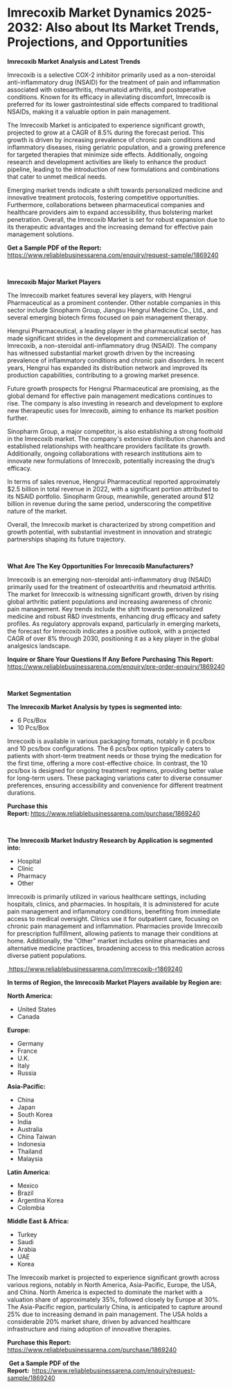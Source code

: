 <p><h1>Imrecoxib Market Dynamics 2025-2032: Also about Its Market Trends, Projections, and Opportunities</h1></p><p><strong>Imrecoxib Market Analysis and Latest Trends</strong></p>
<p><p>Imrecoxib is a selective COX-2 inhibitor primarily used as a non-steroidal anti-inflammatory drug (NSAID) for the treatment of pain and inflammation associated with osteoarthritis, rheumatoid arthritis, and postoperative conditions. Known for its efficacy in alleviating discomfort, Imrecoxib is preferred for its lower gastrointestinal side effects compared to traditional NSAIDs, making it a valuable option in pain management.</p><p>The Imrecoxib Market is anticipated to experience significant growth, projected to grow at a CAGR of 8.5% during the forecast period. This growth is driven by increasing prevalence of chronic pain conditions and inflammatory diseases, rising geriatric population, and a growing preference for targeted therapies that minimize side effects. Additionally, ongoing research and development activities are likely to enhance the product pipeline, leading to the introduction of new formulations and combinations that cater to unmet medical needs.</p><p>Emerging market trends indicate a shift towards personalized medicine and innovative treatment protocols, fostering competitive opportunities. Furthermore, collaborations between pharmaceutical companies and healthcare providers aim to expand accessibility, thus bolstering market penetration. Overall, the Imrecoxib Market is set for robust expansion due to its therapeutic advantages and the increasing demand for effective pain management solutions.</p></p>
<p><strong>Get a Sample PDF of the Report:&nbsp;</strong> <a href="https://www.reliablebusinessarena.com/enquiry/request-sample/1869240?utm_campaign=2720&utm_medium=2&utm_source=Github&utm_content=ia&utm_term=19042025&utm_id=imrecoxib">https://www.reliablebusinessarena.com/enquiry/request-sample/1869240</a></p>
<p>&nbsp;</p>
<p><strong>Imrecoxib Major Market Players</strong></p>
<p><p>The Imrecoxib market features several key players, with Hengrui Pharmaceutical as a prominent contender. Other notable companies in this sector include Sinopharm Group, Jiangsu Hengrui Medicine Co., Ltd., and several emerging biotech firms focused on pain management therapy.</p><p>Hengrui Pharmaceutical, a leading player in the pharmaceutical sector, has made significant strides in the development and commercialization of Imrecoxib, a non-steroidal anti-inflammatory drug (NSAID). The company has witnessed substantial market growth driven by the increasing prevalence of inflammatory conditions and chronic pain disorders. In recent years, Hengrui has expanded its distribution network and improved its production capabilities, contributing to a growing market presence.</p><p>Future growth prospects for Hengrui Pharmaceutical are promising, as the global demand for effective pain management medications continues to rise. The company is also investing in research and development to explore new therapeutic uses for Imrecoxib, aiming to enhance its market position further.</p><p>Sinopharm Group, a major competitor, is also establishing a strong foothold in the Imrecoxib market. The company's extensive distribution channels and established relationships with healthcare providers facilitate its growth. Additionally, ongoing collaborations with research institutions aim to innovate new formulations of Imrecoxib, potentially increasing the drug’s efficacy.</p><p>In terms of sales revenue, Hengrui Pharmaceutical reported approximately $2.5 billion in total revenue in 2022, with a significant portion attributed to its NSAID portfolio. Sinopharm Group, meanwhile, generated around $12 billion in revenue during the same period, underscoring the competitive nature of the market.</p><p>Overall, the Imrecoxib market is characterized by strong competition and growth potential, with substantial investment in innovation and strategic partnerships shaping its future trajectory.</p></p>
<p>&nbsp;</p>
<p><strong>What Are The Key Opportunities For Imrecoxib Manufacturers?</strong></p>
<p><p>Imrecoxib is an emerging non-steroidal anti-inflammatory drug (NSAID) primarily used for the treatment of osteoarthritis and rheumatoid arthritis. The market for Imrecoxib is witnessing significant growth, driven by rising global arthritic patient populations and increasing awareness of chronic pain management. Key trends include the shift towards personalized medicine and robust R&D investments, enhancing drug efficacy and safety profiles. As regulatory approvals expand, particularly in emerging markets, the forecast for Imrecoxib indicates a positive outlook, with a projected CAGR of over 8% through 2030, positioning it as a key player in the global analgesics landscape.</p></p>
<p><strong>Inquire or Share Your Questions If Any Before Purchasing This Report:</strong> <a href="https://www.reliablebusinessarena.com/enquiry/pre-order-enquiry/1869240?utm_campaign=2720&utm_medium=2&utm_source=Github&utm_content=ia&utm_term=19042025&utm_id=imrecoxib">https://www.reliablebusinessarena.com/enquiry/pre-order-enquiry/1869240</a></p>
<p>&nbsp;</p>
<p><strong>Market Segmentation</strong></p>
<p><strong>The Imrecoxib Market Analysis by types is segmented into:</strong></p>
<p><ul><li>6 Pcs/Box</li><li>10 Pcs/Box</li></ul></p>
<p><p>Imrecoxib is available in various packaging formats, notably in 6 pcs/box and 10 pcs/box configurations. The 6 pcs/box option typically caters to patients with short-term treatment needs or those trying the medication for the first time, offering a more cost-effective choice. In contrast, the 10 pcs/box is designed for ongoing treatment regimens, providing better value for long-term users. These packaging variations cater to diverse consumer preferences, ensuring accessibility and convenience for different treatment durations.</p></p>
<p><strong>Purchase this Report:&nbsp;</strong><a href="https://www.reliablebusinessarena.com/purchase/1869240?utm_campaign=2720&utm_medium=2&utm_source=Github&utm_content=ia&utm_term=19042025&utm_id=imrecoxib">https://www.reliablebusinessarena.com/purchase/1869240</a></p>
<p>&nbsp;</p>
<p><strong>The Imrecoxib Market Industry Research by Application is segmented into:</strong></p>
<p><ul><li>Hospital</li><li>Clinic</li><li>Pharmacy</li><li>Other</li></ul></p>
<p><p>Imrecoxib is primarily utilized in various healthcare settings, including hospitals, clinics, and pharmacies. In hospitals, it is administered for acute pain management and inflammatory conditions, benefiting from immediate access to medical oversight. Clinics use it for outpatient care, focusing on chronic pain management and inflammation. Pharmacies provide Imrecoxib for prescription fulfillment, allowing patients to manage their conditions at home. Additionally, the "Other" market includes online pharmacies and alternative medicine practices, broadening access to this medication across diverse patient populations.</p></p>
<p><a href="https://www.reliablebusinessarena.com/imrecoxib-r1869240?utm_campaign=2720&utm_medium=2&utm_source=Github&utm_content=ia&utm_term=19042025&utm_id=imrecoxib">&nbsp;https://www.reliablebusinessarena.com/imrecoxib-r1869240</a></p>
<p><strong>In terms of Region, the Imrecoxib Market Players available by Region are:</strong></p>
<p>
    <p> <strong> North America: </strong>
        <ul>
            <li>United States</li>
            <li>Canada</li>
        </ul>
        </p> 
    <p> <strong> Europe: </strong>
        <ul>
            <li>Germany</li>
            <li>France</li>
            <li>U.K.</li>
            <li>Italy</li>
            <li>Russia</li>
        </ul>
        </p> 
    <p> <strong> Asia-Pacific: </strong>
        <ul>
            <li>China</li>
            <li>Japan</li>
            <li>South Korea</li>
            <li>India</li>
            <li>Australia</li>
            <li>China Taiwan</li>
            <li>Indonesia</li>
            <li>Thailand</li>
            <li>Malaysia</li>
        </ul>
        </p> 
    <p> <strong> Latin America: </strong>
        <ul>
            <li>Mexico</li>
            <li>Brazil</li>
            <li>Argentina Korea</li>
            <li>Colombia</li>
        </ul>
        </p> 
    <p> <strong> Middle East & Africa: </strong>
        <ul>
            <li>Turkey</li>
            <li>Saudi</li>
            <li>Arabia</li>
            <li>UAE</li>
            <li>Korea</li>
        </ul>
    </p>
    </p>
<p><p>The Imrecoxib market is projected to experience significant growth across various regions, notably in North America, Asia-Pacific, Europe, the USA, and China. North America is expected to dominate the market with a valuation share of approximately 35%, followed closely by Europe at 30%. The Asia-Pacific region, particularly China, is anticipated to capture around 25% due to increasing demand in pain management. The USA holds a considerable 20% market share, driven by advanced healthcare infrastructure and rising adoption of innovative therapies.</p></p>
<p><strong>Purchase this Report: </strong><a href="https://www.reliablebusinessarena.com/purchase/1869240?utm_campaign=2720&utm_medium=2&utm_source=Github&utm_content=ia&utm_term=19042025&utm_id=imrecoxib">https://www.reliablebusinessarena.com/purchase/1869240</a></p>
<p>&nbsp;<strong>Get a Sample PDF of the Report:&nbsp;&nbsp;</strong><a href="https://www.reliablebusinessarena.com/enquiry/request-sample/1869240?utm_campaign=2720&utm_medium=2&utm_source=Github&utm_content=ia&utm_term=19042025&utm_id=imrecoxib">https://www.reliablebusinessarena.com/enquiry/request-sample/1869240</a></p>
<p><strong></strong></p>
<p><p></p><p></p><p></p></p>
